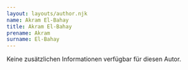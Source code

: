 ```yaml
---
layout: layouts/author.njk
name: Akram El-Bahay
title: Akram El-Bahay
prename: Akram
surname: El-Bahay
---
```

Keine zusätzlichen Informationen verfügbar für diesen Autor.
